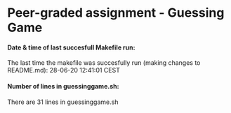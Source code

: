 # Peer-graded assignment - Guessing Game
#### Date & time of last succesfull Makefile run:
The last time the makefile was succesfully run (making changes to README.md):
28-06-20 12:41:01 CEST
#### Number of lines in guessinggame.sh:
There are 31 lines in guessinggame.sh
